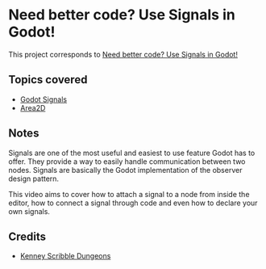 # Need better code? Use Signals in Godot!

This project corresponds to [Need better code? Use Signals in Godot!](https://www.youtube.com/watch?v=uQl0HC-2FNk)

## Topics covered

- [Godot Signals](https://docs.godotengine.org/en/stable/getting_started/step_by_step/signals.html)
- [Area2D](https://docs.godotengine.org/en/stable/classes/class_area2d.html)

## Notes

Signals are one of the most useful and easiest to use feature Godot has to offer. They provide a way to easily handle communication between two nodes. Signals are basically the Godot implementation of the observer design pattern.

This video aims to cover how to attach a signal to a node from inside the editor, how to connect a signal through code and even how to declare your own signals.

## Credits

- [Kenney Scribble Dungeons](https://kenney.nl/assets/scribble-dungeons)